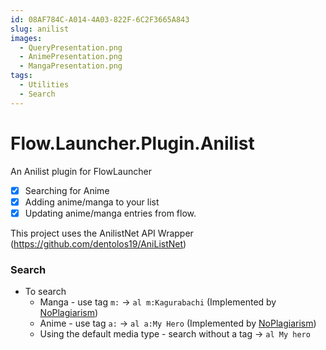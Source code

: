 ```yaml
---
id: 08AF784C-A014-4A03-822F-6C2F3665A843
slug: anilist
images:
  - QueryPresentation.png
  - AnimePresentation.png
  - MangaPresentation.png
tags:
  - Utilities
  - Search
---
```

# Flow.Launcher.Plugin.Anilist
An Anilist plugin for FlowLauncher 

- [x] Searching for Anime
- [x] Adding anime/manga to your list
- [x] Updating anime/manga entries from flow.
  
This project uses the AnilistNet API Wrapper (https://github.com/dentolos19/AniListNet)

### Search

- To search
  - Manga - use tag `m:` -> `al m:Kagurabachi` (Implemented by [NoPlagiarism](https://github.com/NoPlagiarism 'Awesome programmer'))
  - Anime - use tag `a:` -> `al a:My Hero` (Implemented by [NoPlagiarism](https://github.com/NoPlagiarism 'Awesome programmer'))
  - Using the default media type - search without a tag -> `al My hero`
